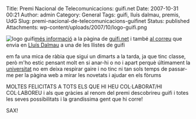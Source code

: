 Title: Premi Nacional de Telecomunicacions: guifi.net
Date: 2007-10-31 00:21
Author: admin
Category: General
Tags: guifi, lluís dalmau, premis, UdG
Slug: premi-nacional-de-telecomunicacions-guifinet
Status: published
Attachments: wp-content/uploads/2007/10/logo-guifi.png

<img src="{static}wp-content/uploads/2007/10/logo-guifi.png" data-align="right" alt="logo guifi" /><a href="http://guifi.net/ca/node/11568" target="_blank" rel="noopener">més informació</a> a la pàgina de <a href="http://guifi.net" target="_blank" rel="noopener">guifi.net</a> i també <a href="https://llistes.projectes.lafarga.org/pipermail/guifi-rdes/2007-October/003822.html" target="_blank" rel="noopener">al correu</a> que envia en <a href="http://guifi.net/ca/user/32" target="_blank" rel="noopener">Lluís Dalmau</a> a una de les llistes de guifi

em fa una mica de ràbia que sigui un dimarts a la tarda, ja que tinc classe, però m'ho estic pensant molt en si anar-hi o no i apart perquè últimament la <a href="http://www.udg.edu" target="_blank" rel="noopener">universitat</a> no em deixa respirar gaire i no tinc ni tan sols temps de passar-me per la pàgina web a mirar les novetats i ajudar en els fòrums

MOLTES FELICITATS A TOTS ELS QUE HI HEU COL·LABORAT/HI COL·LABOREU i als que gràcies al renom del premi descobrireu guifi i totes les seves possibilitats i la grandíssima gent que hi corre!

SAX!

